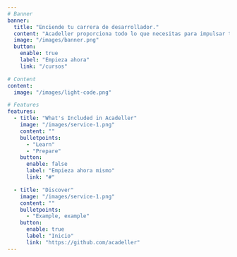 ```yaml
---
# Banner
banner:
  title: "Enciende tu carrera de desarrollador."
  content: "Acadeller proporciona todo lo que necesitas para impulsar tu carrera en el mundo del desarrollo de software."
  image: "/images/banner.png"
  button:
    enable: true
    label: "Empieza ahora"
    link: "/cursos"

# Content
content:
  image: "/images/light-code.png"

# Features
features:
  - title: "What's Included in Acadeller"
    image: "/images/service-1.png"
    content: ""
    bulletpoints:
      - "Learn"
      - "Prepare"
    button:
      enable: false
      label: "Empieza ahora mismo"
      link: "#"

  - title: "Discover"
    image: "/images/service-1.png"
    content: ""
    bulletpoints:
      - "Example, example"
    button:
      enable: true
      label: "Inicio"
      link: "https://github.com/acadeller"
---
```

